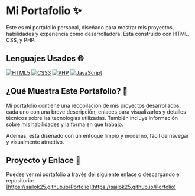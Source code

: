 # Mi Portafolio ✨

Este es mi portafolio personal, diseñado para mostrar mis proyectos, habilidades y experiencia como desarrolladora. Está construido con HTML, CSS, y PHP.

## Lenguajes Usados 🌐

[![HTML5](https://img.shields.io/badge/HTML5-FF5733?style=for-the-badge&logo=html5&logoColor=white)](https://developer.mozilla.org/en-US/docs/Web/HTML)
[![CSS3](https://img.shields.io/badge/CSS3-007BFF?style=for-the-badge&logo=css3&logoColor=white)](https://developer.mozilla.org/en-US/docs/Web/CSS)
[![PHP](https://img.shields.io/badge/PHP-8993D1?style=for-the-badge&logo=php&logoColor=white)](https://www.php.net/)
[![JavaScript](https://img.shields.io/badge/JavaScript-F7DF1E?style=for-the-badge&logo=javascript&logoColor=black)](https://developer.mozilla.org/en-US/docs/Web/JavaScript)

## ¿Qué Muestra Este Portafolio? 📂

Mi portafolio contiene una recopilación de mis proyectos desarrollados, cada uno con una breve descripción, enlaces para visualizarlos y detalles técnicos sobre las tecnologías utilizadas. También incluye información sobre mis habilidades y la forma en que trabajo.

Además, está diseñado con un enfoque limpio y moderno, fácil de navegar y visualmente atractivo.

## Proyecto y Enlace 🚀

Puedes ver mi portafolio a través del siguiente enlace o descargando el repositorio:  
[https://sailok25.github.io/Porfolio](https://sailok25.github.io/Porfolio)
